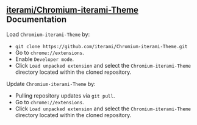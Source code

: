 [iterami/Chromium-iterami-Theme](https://github.com/iterami/Chromium-iterami-Theme) Documentation
-------------------------------------------------------------------------------------------------

Load `Chromium-iterami-Theme` by:
* `git clone https://github.com/iterami/Chromium-iterami-Theme.git`
* Go to `chrome://extensions`.
* Enable `Developer mode`.
* Click `Load unpacked extension` and select the `Chromium-iterami-Theme` directory located within the cloned repository.

Update `Chromium-iterami-Theme` by:
* Pulling repository updates via `git pull`.
* Go to `chrome://extensions`.
* Click `Load unpacked extension` and select the `Chromium-iterami-Theme` directory located within the cloned repository.

